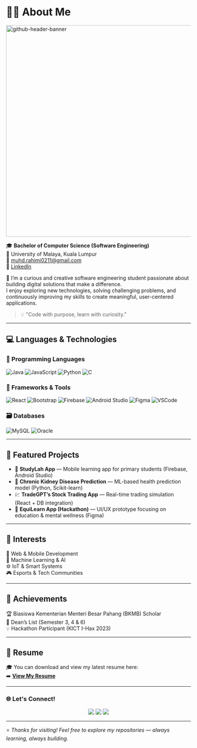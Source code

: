 
# 👨‍💻 About Me
<img width="2125" height="575" alt="github-header-banner" src="https://github.com/user-attachments/assets/5c31bbb0-8429-44cd-8261-6c01602c7330" />

🎓 **Bachelor of Computer Science (Software Engineering)**  
📍 University of Malaya, Kuala Lumpur  
📧 [muhd.rahimi0211@gmail.com](mailto:muhd.rahimi0211@gmail.com)  
🔗 [LinkedIn](https://www.linkedin.com/in/muhammad-rahimi-sarifuddin)

🚀 I’m a curious and creative software engineering student passionate about building digital solutions that make a difference.  
I enjoy exploring new technologies, solving challenging problems, and continuously improving my skills to create meaningful, user-centered applications.

> 💡 "Code with purpose, learn with curiosity."

---

## 💻 Languages & Technologies

### 🧠 Programming Languages  
![Java](https://img.shields.io/badge/Java-orange?logo=java&logoColor=white)
![JavaScript](https://img.shields.io/badge/JavaScript-yellow?logo=javascript&logoColor=black)
![Python](https://img.shields.io/badge/Python-blue?logo=python&logoColor=white)
![C](https://img.shields.io/badge/C-lightgrey?logo=c&logoColor=white)

### 🧩 Frameworks & Tools  
![React](https://img.shields.io/badge/React-20232A?logo=react&logoColor=61DAFB)
![Bootstrap](https://img.shields.io/badge/Bootstrap-563D7C?logo=bootstrap&logoColor=white)
![Firebase](https://img.shields.io/badge/Firebase-ffca28?logo=firebase&logoColor=black)
![Android Studio](https://img.shields.io/badge/Android%20Studio-3DDC84?logo=android-studio&logoColor=white)
![Figma](https://img.shields.io/badge/Figma-F24E1E?logo=figma&logoColor=white)
![VSCode](https://img.shields.io/badge/VS%20Code-0078d7?logo=visual-studio-code&logoColor=white)

### 🗃️ Databases  
![MySQL](https://img.shields.io/badge/MySQL-4479A1?logo=mysql&logoColor=white)
![Oracle](https://img.shields.io/badge/Oracle-F80000?logo=oracle&logoColor=white)

---

## 🚀 Featured Projects

- 🧮 **StudyLah App** — Mobile learning app for primary students (Firebase, Android Studio)  
- 🧠 **Chronic Kidney Disease Prediction** — ML-based health prediction model (Python, Scikit-learn)  
- 💹 **TradeGPT’s Stock Trading App** — Real-time trading simulation (React + DB integration)  
- 📱 **EquiLearn App (Hackathon)** — UI/UX prototype focusing on education & mental wellness (Figma)

---

## 🎯 Interests

🌱 Web & Mobile Development  
🧠 Machine Learning & AI  
⚙️ IoT & Smart Systems  
🎮 Esports & Tech Communities  

---

## 🏅 Achievements

🏆 Biasiswa Kementerian Menteri Besar Pahang (BKMB) Scholar  
📜 Dean’s List (Semester 3, 4 & 6)  
💡 Hackathon Participant (KICT I-Hax 2023)

---

## 📄 Resume

🎓 You can download and view my latest resume here:  
➡️ [**View My Resume**](https://github.com/user-attachments/files/22938859/RESUME.RAHIMI.pdf)



---

### 🌐 Let's Connect!
<p align="center">
  <a href="https://www.linkedin.com/in/muhammad-rahimi-sarifuddin"><img src="https://img.shields.io/badge/LinkedIn-0A66C2?logo=linkedin&logoColor=white" /></a>
  <a href="mailto:muhd.rahimi0211@gmail.com"><img src="https://img.shields.io/badge/Email-D14836?logo=gmail&logoColor=white" /></a>
  <a href="https://github.com/muhammad-rahimi"><img src="https://img.shields.io/badge/GitHub-100000?logo=github&logoColor=white" /></a>
</p>

---

⭐ *Thanks for visiting! Feel free to explore my repositories — always learning, always building.*
